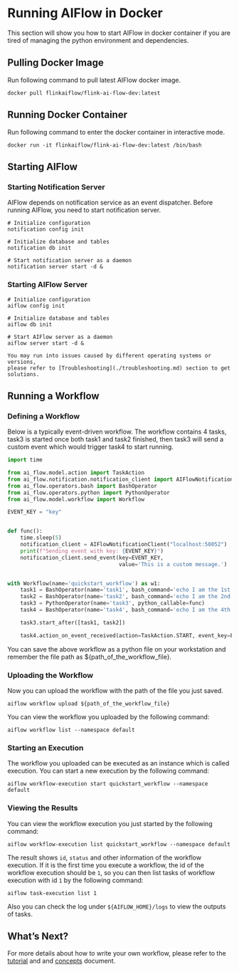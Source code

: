 # Running AIFlow in Docker

This section will show you how to start AIFlow in docker container if you are tired of managing the python environment and dependencies.

## Pulling Docker Image
Run following command to pull latest AIFlow docker image.
```shell script
docker pull flinkaiflow/flink-ai-flow-dev:latest
```

## Running Docker Container
Run following command to enter the docker container in interactive mode.
```shell script
docker run -it flinkaiflow/flink-ai-flow-dev:latest /bin/bash
```

## Starting AIFlow 

### Starting Notification Server
AIFlow depends on notification service as an event dispatcher. Before running AIFlow, you need to start notification server.
```shell script
# Initialize configuration
notification config init 

# Initialize database and tables
notification db init

# Start notification server as a daemon
notification server start -d &
``` 

### Starting AIFlow Server
```shell script
# Initialize configuration
aiflow config init

# Initialize database and tables
aiflow db init

# Start AIFlow server as a daemon
aiflow server start -d &
```

```{note}
You may run into issues caused by different operating systems or versions, 
please refer to [Troubleshooting](./troubleshooting.md) section to get solutions.
```

## Running a Workflow

### Defining a Workflow
Below is a typically event-driven workflow. The workflow contains 4 tasks, task3 is started once both task1 and task2 finished, then task3 will send a custom event which would trigger task4 to start running.

```python
import time

from ai_flow.model.action import TaskAction
from ai_flow.notification.notification_client import AIFlowNotificationClient
from ai_flow.operators.bash import BashOperator
from ai_flow.operators.python import PythonOperator
from ai_flow.model.workflow import Workflow

EVENT_KEY = "key"


def func():
    time.sleep(5)
    notification_client = AIFlowNotificationClient("localhost:50052")
    print(f"Sending event with key: {EVENT_KEY}")
    notification_client.send_event(key=EVENT_KEY,
                                   value='This is a custom message.')


with Workflow(name='quickstart_workflow') as w1:
    task1 = BashOperator(name='task1', bash_command='echo I am the 1st task.')
    task2 = BashOperator(name='task2', bash_command='echo I am the 2nd task.')
    task3 = PythonOperator(name='task3', python_callable=func)
    task4 = BashOperator(name='task4', bash_command='echo I am the 4th task.')

    task3.start_after([task1, task2])

    task4.action_on_event_received(action=TaskAction.START, event_key=EVENT_KEY)
```
You can save the above workflow as a python file on your workstation and remember the file path as ${path_of_the_workflow_file}.

### Uploading the Workflow

Now you can upload the workflow with the path of the file you just saved.
```
aiflow workflow upload ${path_of_the_workflow_file}
```

You can view the workflow you uploaded by the following command:
```shell script
aiflow workflow list --namespace default
```

### Starting an Execution
The workflow you uploaded can be executed as an instance which is called execution. You can start a new execution by the following command:
```
aiflow workflow-execution start quickstart_workflow --namespace default
```

### Viewing the Results
You can view the workflow execution you just started by the following command:
```shell script
aiflow workflow-execution list quickstart_workflow --namespace default
```
The result shows `id`, `status` and other information of the workflow execution. If it is the first time you execute a workflow, the id of the workflow execution should be `1`,
so you can then list tasks of workflow execution with id `1` by the following command:
```shell script
aiflow task-execution list 1
```
Also you can check the log under `${AIFLOW_HOME}/logs` to view the outputs of tasks.


## What’s Next?

For more details about how to write your own workflow, please refer to the [tutorial](../../tutorial_and_examples/tutorial.md) and and [concepts](../../concepts/index.md) document.
